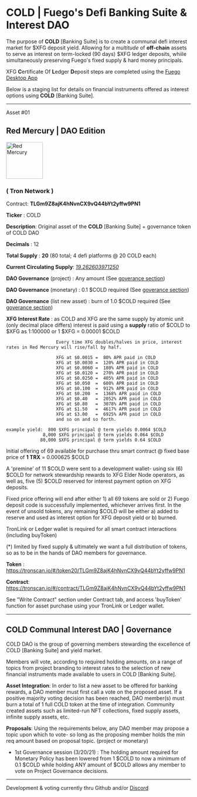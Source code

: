 
# COLD | Fuego's Defi Banking Suite & Interest DAO

 
 The purpose of **COLD** [Banking Suite] is to create a communal defi interest market for $XFG deposit yield.
 Allowing for a *multitude* of **off-chain** assets to serve as interest on term-locked (90 days) $XFG ledger deposits, whiile simultaneously preserving Fuego's fixed supply & hard money principals.
 
 XFG **C**ertificate Of **L**edger **D**eposit steps are completed using the [Fuego Desktop App](https://github.com/usexfg/fuego-wallet)

Below is a staging list for details on financial instruments offered as interest options using **COLD** [Banking Suite].
 
-----------------------------------------------------------

Asset #01
## Red Mercury | DAO Edition 

<img height="100px" width="100px" title="Red Mercury" src="https://raw.githubusercontent.com/usexfg/COLD-DAO/main/B5F889A6-92A8-4A13-BD7B-0514983310EB.png"><img/>

### ( Tron Network )  

Contract: **TLGm9Z8ajK4hNvnCX9vQ44bYt2yffw9PN1**

**Ticker** : COLD

**Description**: Original asset of the **COLD** [Banking Suite] + governance token of COLD DAO

**Decimals** : 12

**Total Supply** : **20** (80 total; 4 defi platforms @ 20 COLD each)

**Current Circulating Supply**:  [*19.262603971250*](https://tronscan.org/#/token20/TLGm9Z8ajK4hNvnCX9vQ44bYt2yffw9PN1)

**DAO Governance** (project) : Any amount (See [goverance section](#cold-governance))

**DAO Governance** (monetary) : 0.1 $COLD required (See [goverance section](#cold-governance))

**DAO Governance** (list new asset) : burn of 1.0 $COLD required (See [goverance section](#cold-governance))

**XFG Interest Rate** : as COLD and XFG are the same supply by atomic unit (only decimal place differs) interest is paid using a **supply** ratio of $COLD to $XFG as 1:100000 or 1 $XFG = 0.00001 $COLD

                       Every time XFG doubles/halves in price, interest rates in Red Mercury will rise/fall by half.
                       
                       XFG at $0.0015 =  80% APR paid in COLD
                       XFG at $0.0030 =  120% APR paid in COLD
                       XFG at $0.0060 =  180% APR paid in COLD
                       XFG at $0.0120 =  270% APR paid in COLD
                       XFG at $0.0250 =  405% APR paid in COLD
                       XFG at $0.050  =  608% APR paid in COLD
                       XFG at $0.100  =  912% APR paid in COLD
                       XFG at $0.200  =  1368% APR paid in COLD
                       XFG at $0.40   =  2052% APR paid in COLD
                       XFG at $0.80   =  3078% APR paid in COLD
                       XFG at $1.50   =  4617% APR paid in COLD
                       XFG at $3.00   =  6925% APR paid in COLD
                       and so on and so forth.

    example yield:  800 $XFG principal @ term yields 0.0064 $COLD
                  8,000 $XFG principal @ term yields 0.064 $COLD
                 80,000 $XFG principal @ term yields 0.64 $COLD
                                 
Initial offering of 69 available for purchase thru smart contract @ fixed base price of **1 TRX** = 0.000625 $COLD 

A 'premine' of 11 $COLD were sent to a development wallet- using six (6) $COLD for network stewardship rewards to XFG Elder Node operators, as well as, five (5) $COLD reserved for interest payment option on XFG deposits.

Fixed price offering will end after either 1) all 69 tokens are sold or 2) Fuego deposit code is successfully implemented, whichever arrives first. 
In the event of unsold tokens, any remaining $COLD will be either a) added to reserve and used as interest option for XFG deposit yield or b) burned.  

TronLink or Ledger wallet is required for all smart contract interactions (including buyToken)

(*) limited by fixed supply & ultimately we want a full distribution of tokens, so as to be in the hands of DAO members for governance.

**Token** : https://tronscan.io/#/token20/TLGm9Z8ajK4hNvnCX9vQ44bYt2yffw9PN1

**Contract**: https://tronscan.io/#/contract/TLGm9Z8ajK4hNvnCX9vQ44bYt2yffw9PN1

See "Write Contract" section under Contract tab, and access 'buyToken' function for asset purchase using your TronLink or Ledger wallet.

------------------------------
<h2 id="cold-governance">COLD Communal Interest DAO | Governance</h2>

COLD DAO is the group of governing members stewarding the excellence of COLD [Banking Suite] and yield market. 

Members will vote, according to required holding amounts, on a range of topics from project branding to interest rates to the selection of new financial instruments made available to users in COLD [Banking Suite].

**Asset Integration**: In order to list a new asset to be offered for banking rewards, a DAO member must first call a vote on the proposed asset. If a positive majority voting decision has been reached, DAO member(s) must burn a total of 1 full COLD token at the time of integration.  Community created assets such as limited-run NFT collections, fixed supply assets, infinite supply assets, etc. 

**Proposals**: Using the requirements below, any DAO member may propose a topic upon which to vote- so long as the proposing member holds the min req amount based on proposal topic. (project or monetary) 

 -  1st Governance session (3/20/21) : The holding amount required for Monetary Policy has been lowered from 1 $COLD to now a minimum of 0.1 $COLD while holding ANY amount of $COLD allows any member to vote on Project Governance decisions.

--------------------------------

Development & voting currently thru Github and/or [Discord](https://discord.gg/8basXuy6F7)
